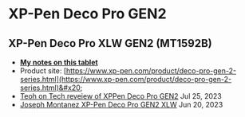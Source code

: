 # XP-Pen Deco Pro GEN2

## XP-Pen Deco Pro XLW GEN2 (MT1592B)

* [**My notes on this tablet**](7p-notes-xp-pen-deco-pro-xlw-gen-2-mt1592b.md) &#x20;
* Product site: [https://www.xp-pen.com/product/deco-pro-gen-2-series.html](https://www.xp-pen.com/product/deco-pro-gen-2-series.html)&#x20;
* [Teoh on Tech reveiew of XPPen Deco Pro GEN2](https://youtu.be/h8NG0zmYdtE) Jul 25, 2023
* [Joseph Montanez XP-Pen Deco Pro GEN2 XLW](https://youtu.be/pRLBRTWPlQU) Jun 20, 2023

